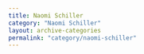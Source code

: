 ```yaml
---
title: Naomi Schiller
category: "Naomi Schiller"
layout: archive-categories
permalink: "category/naomi-schiller"
---
```

